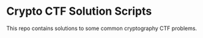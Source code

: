# Crypto CTF Solution Scripts

This repo contains solutions to some common cryptography CTF problems.
